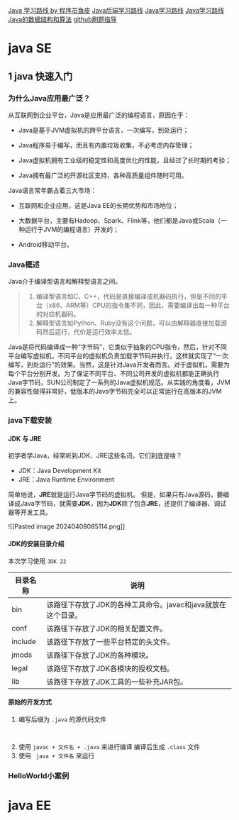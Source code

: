 [Java 学习路线 by 程序员鱼皮](https://github.com/liyupi/codefather/blob/main/%E5%AD%A6%E4%B9%A0%E8%B7%AF%E7%BA%BF/Java%E5%AD%A6%E4%B9%A0%E8%B7%AF%E7%BA%BF%20by%20%E7%A8%8B%E5%BA%8F%E5%91%98%E9%B1%BC%E7%9A%AE.md)
[Java后端学习路线](https://zhuanlan.zhihu.com/p/652601404)
[Java学习路线](https://www.zhihu.com/tardis/bd/art/377897661?source_id=1001)
[Java学习路线](https://www.bilibili.com/read/cv27536199/?jump_opus=1)
[Java的数据结构和算法](https://blog.csdn.net/qq_43422402/article/details/136663325)
[github刷题指导](https://github.com/labuladong/fucking-algorithm)
# java SE

## 1 java 快速入门
### 为什么Java应用最广泛？

从互联网到企业平台，Java是应用最广泛的编程语言，原因在于：

- Java是基于JVM虚拟机的跨平台语言，一次编写，到处运行；
    
- Java程序易于编写，而且有内置垃圾收集，不必考虑内存管理；
    
- Java虚拟机拥有工业级的稳定性和高度优化的性能，且经过了长时期的考验；
    
- Java拥有最广泛的开源社区支持，各种高质量组件随时可用。
    

Java语言常年霸占着三大市场：

- 互联网和企业应用，这是Java EE的长期优势和市场地位；
    
- 大数据平台，主要有Hadoop、Spark、Flink等，他们都是Java或Scala（一种运行于JVM的编程语言）开发的；
    
- Android移动平台。
### Java概述

Java介于编译型语言和解释型语言之间。
> 1. 编译型语言如C、C++，代码是直接编译成机器码执行，但是不同的平台（x86、ARM等）CPU的指令集不同，因此，需要编译出每一种平台的对应机器码。
> 2. 解释型语言如Python、Ruby没有这个问题，可以由解释器直接加载源码然后运行，代价是运行效率太低。

Java是将代码编译成一种“字节码”，它类似于抽象的CPU指令，然后，针对不同平台编写虚拟机，不同平台的虚拟机负责加载字节码并执行，这样就实现了“一次编写，到处运行”的效果。当然，这是针对Java开发者而言。对于虚拟机，需要为每个平台分别开发。为了保证不同平台、不同公司开发的虚拟机都能正确执行Java字节码，SUN公司制定了一系列的Java虚拟机规范。从实践的角度看，JVM的兼容性做得非常好，低版本的Java字节码完全可以正常运行在高版本的JVM上。

### java下载安装

#### JDK 与 JRE

初学者学Java，经常听到JDK、JRE这些名词，它们到底是啥？

- JDK：Java Development Kit
- JRE：Java Runtime Environment

简单地说，**JRE**就是运行Java字节码的虚拟机。
但是，如果只有Java源码，要编译成Java字节码，就需要**JDK**，因为**JDK**除了包含**JRE**，还提供了编译器、调试器等开发工具。

![[Pasted image 20240408085114.png]]

####  JDK的安装目录介绍

本次学习使用 `JDK 22`

| 目录名称 | 说明                                                         |
| -------- | ------------------------------------------------------------ |
| bin      | 该路径下存放了JDK的各种工具命令。javac和java就放在这个目录。 |
| conf     | 该路径下存放了JDK的相关配置文件。                            |
| include  | 该路径下存放了一些平台特定的头文件。                         |
| jmods    | 该路径下存放了JDK的各种模块。                                |
| legal    | 该路径下存放了JDK各模块的授权文档。                          |
| lib      | 该路径下存放了JDK工具的一些补充JAR包。                       |

#### 原始的开发方式

1. 编写后缀为 `.java` 的源代码文件
```
	
```
2. 使用 ` javac + 文件名 + .java ` 来进行编译 编译后生成 `.class` 文件
3. 使用 ` java + 文件名` 来运行
### HelloWorld小案例



# java EE



